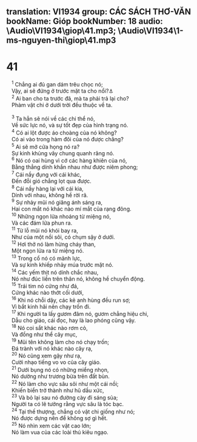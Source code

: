 translation: VI1934
group: CÁC SÁCH THƠ-VĂN
bookName: Gióp 
bookNumber: 18
audio: \Audio\VI1934\giop\41.mp3; \Audio\VI1934\1-ms-nguyen-thi\giop\41.mp3
-------

<div class="title"><h1>41</h1></div>
<span class="verse giop_41_1"> <sup>1</sup> Chẳng ai đủ gan dám trêu chọc nó; <br/> Vậy, ai sẽ đứng ở trước mặt ta cho nổi?<a data-toggle="tooltip" data-placement="bottom" title="Thi 74:14; 104:26; Es 27:1">⚓</a><br/></span>
<span class="verse giop_41_2"> <sup>2</sup> Ai ban cho ta trước đã, mà ta phải trả lại cho? <br/> Phàm vật chi ở dưới trời đều thuộc về ta. <br/> <br/></span>
<span class="verse giop_41_3"> <sup>3</sup> Ta hẳn sẽ nói về các chi thể nó, <br/> Về sức lực nó, và sự tốt đẹp của hình trạng nó. <br/></span>
<span class="verse giop_41_4"> <sup>4</sup> Có ai lột được áo choàng của nó không? <br/> Có ai vào trong hàm đôi của nó được chăng? <br/></span>
<span class="verse giop_41_5"> <sup>5</sup> Ai sẽ mở cửa họng nó ra? <br/> Sự kinh khủng vây chung quanh răng nó. <br/></span>
<span class="verse giop_41_6"> <sup>6</sup> Nó có oai hùng vì cớ các hàng khiên của nó, <br/> Bằng thẳng dính khắn nhau như được niêm phong; <br/></span>
<span class="verse giop_41_7"> <sup>7</sup> Cái nầy đụng với cái khác, <br/> Đến đỗi gió chẳng lọt qua được. <br/></span>
<span class="verse giop_41_8"> <sup>8</sup> Cái nầy hàng lại với cái kia, <br/> Dính với nhau, không hề rời rã. <br/></span>
<span class="verse giop_41_9"> <sup>9</sup> Sự nhảy mũi nó giăng ánh sáng ra, <br/> Hai con mắt nó khác nào mí mắt của rạng đông. <br/></span>
<span class="verse giop_41_10"> <sup>10</sup> Những ngọn lửa nhoáng từ miệng nó, <br/> Và các đám lửa phun ra. <br/></span>
<span class="verse giop_41_11"> <sup>11</sup> Từ lỗ mũi nó khói bay ra, <br/> Như của một nồi sôi, có chụm sậy ở dưới. <br/></span>
<span class="verse giop_41_12"> <sup>12</sup> Hơi thở nó làm hừng cháy than, <br/> Một ngọn lửa ra từ miệng nó. <br/></span>
<span class="verse giop_41_13"> <sup>13</sup> Trong cổ nó có mãnh lực, <br/> Và sự kinh khiếp nhảy múa trước mặt nó. <br/></span>
<span class="verse giop_41_14"> <sup>14</sup> Các yếm thịt nó dính chắc nhau, <br/> Nó như đúc liền trên thân nó, không hề chuyển động. <br/></span>
<span class="verse giop_41_15"> <sup>15</sup> Trái tim nó cứng như đá, <br/> Cứng khác nào thớt cối dưới, <br/></span>
<span class="verse giop_41_16"> <sup>16</sup> Khi nó chỗi dậy, các kẻ anh hùng đều run sợ; <br/> Vì bắt kinh hãi nên chạy trốn đi. <br/></span>
<span class="verse giop_41_17"> <sup>17</sup> Khi người ta lấy gươm đâm nó, gươm chẳng hiệu chi, <br/> Dẫu cho giáo, cái đọc, hay là lao phóng cũng vậy. <br/></span>
<span class="verse giop_41_18"> <sup>18</sup> Nó coi sắt khác nào rơm cỏ, <br/> Và đồng như thể cây mục, <br/></span>
<span class="verse giop_41_19"> <sup>19</sup> Mũi tên không làm cho nó chạy trốn; <br/> Đá trành với nó khác nào cây rạ, <br/></span>
<span class="verse giop_41_20"> <sup>20</sup> Nó cũng xem gậy như rạ, <br/> Cười nhạo tiếng vo vo của cây giáo. <br/></span>
<span class="verse giop_41_21"> <sup>21</sup> Dưới bụng nó có những miểng nhọn, <br/> Nó dường như trương bừa trên đất bùn. <br/></span>
<span class="verse giop_41_22"> <sup>22</sup> Nó làm cho vực sâu sôi như một cái nồi; <br/> Khiến biển trở thành như hũ dầu xức, <br/></span>
<span class="verse giop_41_23"> <sup>23</sup> Và bỏ lại sau nó đường cày đi sáng sủa; <br/> Người ta có lẽ tưởng rằng vực sâu là tóc bạc. <br/></span>
<span class="verse giop_41_24"> <sup>24</sup> Tại thế thượng, chẳng có vật chi giống như nó; <br/> Nó được dựng nên để không sợ gì hết. <br/></span>
<span class="verse giop_41_25"> <sup>25</sup> Nó nhìn xem các vật cao lớn; <br/> Nó làm vua của các loài thú kiêu ngạo. <br/></span>
